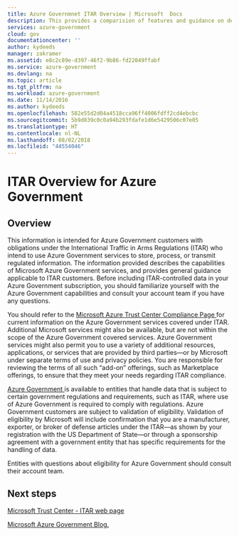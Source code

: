 ```yaml
---
title: Azure Governmnet ITAR Overview | Microsoft  Docs
description: This provides a comparision of features and guidance on developing applications for Azure Government
services: azure-government
cloud: gov
documentationcenter: ''
author: kydeeds
manager: zakramer
ms.assetid: e8c2c89e-d397-46f2-9b86-fd22049ffabf
ms.service: azure-government
ms.devlang: na
ms.topic: article
ms.tgt_pltfrm: na
ms.workload: azure-government
ms.date: 11/14/2016
ms.author: kydeeds
ms.openlocfilehash: 582e55d2d04a4518cca96ff4006fdff2cd4ebcbc
ms.sourcegitcommit: 5b9d839c0c0a94b293fdafe1d6e5429506c07e05
ms.translationtype: HT
ms.contentlocale: nl-NL
ms.lasthandoff: 08/02/2018
ms.locfileid: "44554046"
---
```

# <a name="itar-overview-for-azure-government"></a>ITAR Overview for Azure Government
## <a name="overview"></a>Overview
This information is intended for Azure Government customers with obligations under the International Traffic in Arms Regulations (ITAR) who intend to use Azure Government services to store, process, or transmit regulated information. The information provided describes the capabilities of Microsoft Azure Government services, and provides general guidance applicable to ITAR customers. Before including ITAR-controlled data in your Azure Government subscription, you should familiarize yourself with the Azure Government capabilities and consult your account team if you have any questions.

You should refer to the <a href="http://www.microsoft.com/en-us/TrustCenter/Compliance/default.aspx/"> Microsoft Azure Trust Center Compliance Page </a> for current information on the Azure Government services covered under ITAR. Additional Microsoft services might also be available, but are not within the scope of the Azure Government covered services. Azure Government services might also permit you to use a variety of additional resources, applications, or services that are provided by third parties—or by Microsoft under separate terms of use and privacy policies. You are responsible for reviewing the terms of all such “add-on” offerings, such as Marketplace offerings, to ensure that they meet your needs regarding ITAR compliance.

<a href="https://azure.microsoft.com/en-us/features/gov/"> Azure Government </a> is available to entities that handle data that is subject to certain government regulations and requirements, such as ITAR, where use of Azure Government is required to comply with regulations. Azure Government customers are subject to validation of eligibility. Validation of eligibility by Microsoft will include confirmation that you are a manufacturer, exporter, or broker of defense articles under the ITAR—as shown by your registration with the US Department of State—or through a sponsorship agreement with a government entity that has specific requirements for the handling of data.

Entities with questions about eligibility for Azure Government should consult their account team.

## <a name="next-steps"></a>Next steps
<a href="https://www.microsoft.com/en-us/TrustCenter/Compliance/itar"> Microsoft Trust Center - ITAR web page </a>

<a href="https://blogs.msdn.microsoft.com/azuregov/">Microsoft Azure Government Blog. </a>

